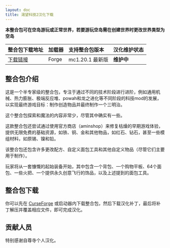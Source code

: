 ```yaml
---
layout: doc
title: 渴望科技2汉化下载
---
```


**本整合包可在空岛游玩或正常世界，若要游玩空岛需在创建世界时更改世界类型为空岛**

| 整合包下载地址                                                              | 加载器 | 支持整合包版本  | 汉化维护状态 |
| :-------------------------------------------------------------------------- | :----- | :-------------- | :----------- |
| [下载链接](https://www.curseforge.com/minecraft/modpacks/hungry-for-tech-2) | Forge  | mc1.20.1 最新版 | **维护中**   |

<DownloadLinks :methods="[
  { id: 'baidu-drive', text: '下载汉化', icon: '/imgs/svg/baidu-drive.svg', link: 'https://pan.baidu.com/s/1OI533N2IMHssFsoGm5o0lg?pwd=x068#list/path=%2F%E8%87%AA%E5%B0%8A%E5%AF%BA%E6%B1%89%E5%8C%96%E5%85%A8%E9%9B%86%2F1.20.x' },
  { id: 'bilibili', text: '专栏介绍', icon: '/imgs/svg/bilibili.svg', link: 'https://www.bilibili.com/read/cv37971713' },
  { id: 'lazy', text: '懒汉下载', icon: '/imgs/lazydl.png', link: 'https://pan.baidu.com/s/1OI533N2IMHssFsoGm5o0lg?pwd=x068#list/path=%2F%E8%87%AA%E5%B0%8A%E5%AF%BA%E6%B1%89%E5%8C%96%E5%85%A8%E9%9B%86%2F1.20.x' }
]" />

## 整合包介绍

这是一个半专家级的整合包，专注于通过不同的技术阶段进行进阶，例如通用机械、热力膨胀、极端反应堆、powah和龙之进化等不同阶段的科技mod的发展，以实现最终游戏目标：制作创造物品并最终制作一个三明治。

这个整合包探索和魔法的内容非常少，尽管其中确实有一些。

这款整合包还尝试通过使用官方商店（aminshop）来修复枯燥的早期游戏体验，提供无限免费的基础资源，如铁、铜、金和其他物品，如红石、钻石，甚至一些模组材料，如原锡、镍和铅。

该整合包还包含许多更改配方、自定义面包工具和其他自定义物品（尽管它们主要用于制作）。

玩家将从一套慷慨的起始装备开始，其中包含一个背包、一个购物平板、64个面包、一些火把、一个提供永久创意飞行的饰品，以及上述提到的面包工具。

## 整合包下载

你可以先在 [CurseForge](https://www.curseforge.com/minecraft/modpacks/hungry-for-tech-2) 或启动器内下载整合包，然后下载汉化补丁，最后将补丁解压并覆盖相应文件，即可完成汉化。

## 贡献人员

特别感谢自尊寺个人汉化。

<DocSupport />
